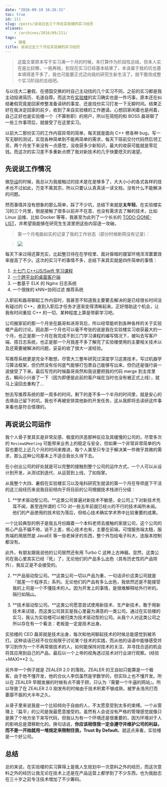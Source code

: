 ```yaml
---
date: "2016-09-19 16:26:31"
toc: true
id: 211
slug: /posts/谈谈过去三个月在实验楼的实习经历
aliases:
    - /archives/2016/09/211/
tags:
    - 随笔
title: 谈谈过去三个月在实验楼的实习经历
---
```


> 这篇文章原本写于实习满一个月的时候，本打算作为阶段性总结，但本人实在是比较懒，一拖再拖，到现在实习已经基本结束了，本该属于我的坑也基本填得差不多了，我也可能要正式迈向我的研究生新生活了。就干脆改成整个实习阶段的总结吧。

与以往大二暑假、在德国交换的时自己主动找的几个实习不同，之前的实习都是我主动投递简历、毛遂自荐。而这次在[实验楼](https://www.shiyanlou.com/)的实习确实也是一件巧事，原本还在纠结暑假究竟是回家修整准备读研的事宜、还是找份实习打发一下无聊时间。结果正好在我决定回家的前夕，收到了来自实验楼的工作邀请。心想回家闲着也是闲着，自己正好也是实验楼一个（不算称职）的用户，所以在简短的和 BOSS 磊哥聊了一些工作事项后，就接受了在这里实习。

以前大二那份实习的工作内容异常的简单，每天就是面向 C++ 修各种 bug，写一写无聊的测试，实现各种简单到不能再简单的需求，每天下班前交付代码然后领工资，两个月坐下来没有一点感觉，没收获多少新知识，最大的收获可能就是零花钱。而这次的实习差不多重新点燃了我对新技术的几乎快要熄灭的渴望。

## 先说说工作情况

做[毕设](https://blog.changkun.de/files/cv/bachelor-thesis-en.html)的时候，我总以为我接触过的技术是在是够多了，大大小小的各式各样的技术也不过如此，万变不离其宗，所以只要认认真真读一读文档，没有什么不能解决的问题。

然而事情并没有想象的那么简单，踩了不少坑，总结下来就是**太年轻**。在实验楼实习的三个月里，倒是接触了很多以前并不在意、也没有需求去了解的技术，比如 Linux 运维、比如 Docker 等等，我甚至为此列了一个长长的 [TODO-DONE-LIST](https://blog.changkun.de/todo/)，并希望我能够在研究生生涯里把这些内容逐一攻破。

> 第一个月电脑如实的记录了我的工作状态（部分时候断网没有记录）：

> ![](/images/posts/211/1.png)

每天下来过得还算充实，比起整日待在在学校里、面对昏暗的寝室环境浑浑噩噩效率提高了不少。这次的实习干的事情不多，总结下来其实就是四件简单的事情：

1. [十七门 C++/JS/Swift 学习课程](https://www.shiyanlou.com/teacher/29879)
2. [一个跨平台的桌面客户端](https://www.shiyanlou.com/vip#vip-clients)
3. 一套基于 ELK 的 Nginx 日志系统
4. 一个很挫的 kNN+协同过滤 推荐系统

<!--more-->

入职前和磊哥聊起工作内容时，我甚至不知道我主要要去解决的是已经很长时间没有碰过的 C++，直到入职后才任务才逐渐变得清晰起来。正好借助这个机会，让我有时间重拾 C++ 的一切，某种程度上算是带薪学习吧。

公司搬家前的那一个月坐在磊哥和进哥背后，所以经常能听到各种各样的关于实验楼产品的讨论。因此那一个月也可以毫不夸张的说是我在实验楼实习收获最大的一个月，也正是那一个月在我完成不到三门学习课程的编写情况下，被叫去写客户端、搭日志系统，也正是那一个月我差不多了解完了实验楼使用的主要相关技术以及还需要被解决的问题，妥妥的收了很大一波经验。

写推荐系统更是完全不敢想，尽管大三整年研究过深度学习这类技术，写过机器学习算法框架，但仍然没有任何底气能够打包票自己能够写出来，但仍还是强行装一波接受了下来。最后写完的时候磊哥突然和我说要把我的代码 merge 到主库里去，瞬间小兴奋了一下（因为即便是此前的客户端在当时也没有被正式上线），就马上滚回去重构了…

刨去写推荐系统的那一周多的时间，剩下的差不多一个半月的时间里，就是安心的去填自己留下的坑，我也不再被安排其他新的开发任务，这从我即将去读研这件事来看也是符合情理的。

## 再说说公司运作

我个人骨子里其实是非常反感、极度的厌恶那种反应及其缓慢的公司的，尽管多次的 `Review&Meeting` 可能带来业务上的稳定与安全，但如果一个非常非常简单的内容也要花上近几个月的时间来推进，每个人甚至只专注于解决某一件微乎其微的需求，那么这种公司基本上不适合我长久待下去。

在小创业公司的好处就是可以完整的接触到整个公司的运作方式，一个人可以从设计到开发，从测试到迭代、从运营到上线，了如指掌。

从我整个大四、暑假在实验楼实习以及电科研究生就读的第一个月在导师底下干活的这三段经历来说我目前倾向于将目前的公司根据技术栈进行分级：

1. **学术驱动型公司。**这类公司普遍对新技术不敏感，全公司上下对新技术充耳不闻，甚至连所谓的 CTO 对一些五年前就已经火的不行的技术闻所未闻。他们的产品使用的技术较为落后，但核心技术确实学术界中比较重要的成果。

  一个比较典型的例子是我五月份跟着一个本科老师去接触的家居公司，这个公司的核心产品不偏不倚，说不上差，核心技术也有，主要在前端，可惜服务端太糙，服务端的用居然是 JavaEE 等一些老掉牙的东西，整个外包给电子科大，连版本控制都没有。

  此外，有朋友跟我说他的公司居然还有用 Turbo C 这种上古神器。显然，这类公司在我心里其实已经『死』了，无论他们的产品多么出色（具有历史性的产品除外），我反正是不会接受的。

2. **产品驱动型公司。**这类公司一切以产品为重，一句话评价这类公司就是『就差一个程序员』系列。无论他们的产品有多么出色，我依然还是不能接受我的上司是一个不懂技术的人。因为开发上的事情，是很难解释给外行听的。隔行如隔山。

3. **技术驱动型公司。**这类公司愿意尝试使用新技术、生产新技术，敢于用新技术来试错，而这类公司其实是我心里最为满意的一类公司。通过在实验楼的实习，我认为实验楼可以被归类为技术驱动型的公司。从我个人对这类公司之所以存在有一个看法：老板是一定是技术出身。

  实验楼的 CEO 磊哥就是技术出身，每次和他闲聊起技术的时候总能感觉到被吊打。这种谈话已经不仅仅局限于讨论某个技术的实践，而从他的话语中能够感受并学习到作为一个不再常做技术的人，如何能保持对技术的关注、并寻找合适的机会将其应用到自己的产品，最后以一个上帝的视角透过技术对行业进行观察。(经验+MAX)**2 :)。

  另外举一个例子就是 ZEALER 2.0 的落败。ZEALER 的王自如只能算是一个极客，由于他不懂开发，他的合伙人李侃虽然是学数学的，但实际上也不懂开发。所以在 ZEALER 早期发展的时候有点不屑于顾，只认为『需要一个牛逼的网站』。所以导致了在 ZEALER 2.0 刚发布的时候由于技术积累不够成熟，被罗永浩吊打而萎靡不振的大半年之久。

  从骨子里来说我是一个比较倾向于自由的人，不太愿意受到太多的束缚。一个从管理上『扁平』的公司是我最愿意接受的。虽然有人会说没有严格的管理感觉就像只是换了个地方坐下来写代码，但我认为有一个环境还是很重要的，因为环境对于人的影响总是潜移默化的。换句话说，**你应该相信我一定会遵守并维护公司的利益，而不是一开始就用一堆规定来限制住我，Trust By Default**。就这点来看，实验楼是一个好公司。

## 总结

总的来说，在实验楼的实习算得上是我人生规划中一次意料之外的经历，而这次意料之外的经历让我无论在技术上还是在产品运营上都学到了不少东西，也为我励志在三十岁之前专注技术增加了不少筹码。